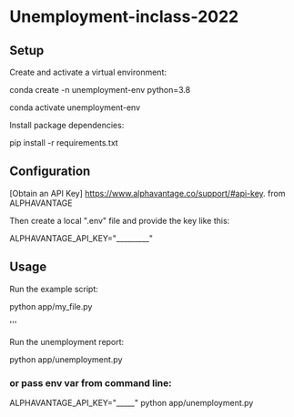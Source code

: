 # Unemployment-inclass-2022

## Setup

Create and activate a virtual environment:

conda create -n unemployment-env python=3.8

conda activate unemployment-env



Install package dependencies:

pip install -r requirements.txt


## Configuration

[Obtain an API Key] https://www.alphavantage.co/support/#api-key. from ALPHAVANTAGE

Then create a local ".env" file and provide the key like this:

 
ALPHAVANTAGE_API_KEY="_________"


## Usage

Run the example script:

python app/my_file.py

'''

Run the unemployment report:

python app/unemployment.py

### or pass env var from command line:
ALPHAVANTAGE_API_KEY="_____" python app/unemployment.py
